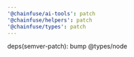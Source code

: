 ```yaml
---
'@chainfuse/ai-tools': patch
'@chainfuse/helpers': patch
'@chainfuse/types': patch
---
```


deps(semver-patch): bump @types/node
